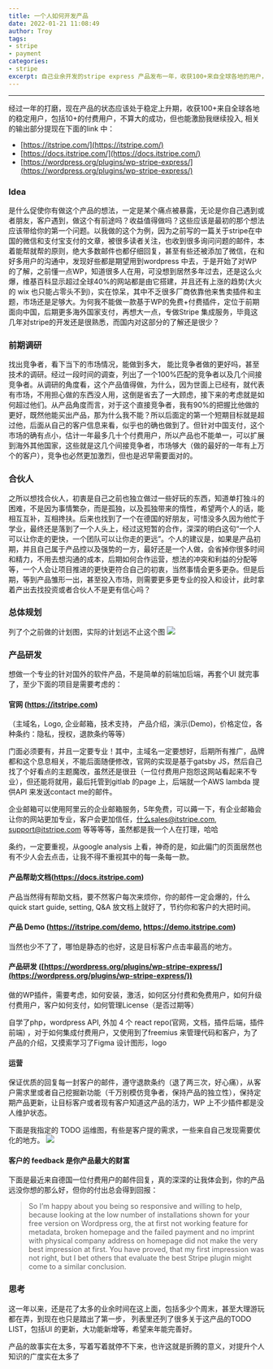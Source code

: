 ```yaml
---
title: 一个人如何开发产品
date: 2022-01-21 11:08:49
author: Troy
tags:
- stripe
- payment
categories:
- stripe
excerpt: 自己业余开发的stripe express 产品发布一年，收获100+来自全球各地的用户，包括10+的付费用户, 个人研发产品的路还在继续，记录下这一年的点滴。
---
```

***

经过一年的打磨，现在产品的状态应该处于稳定上升期，收获100+来自全球各地的稳定用户，包括10+的付费用户，不算大的成功，但也能激励我继续投入, 相关的输出部分提现在下面的link 中：
* [https://itstripe.com/](https://itstripe.com/)
* [https://docs.itstripe.com/](https://docs.itstripe.com/)
* [https://wordpress.org/plugins/wp-stripe-express/](https://wordpress.org/plugins/wp-stripe-express/)

### Idea 

是什么促使你有做这个产品的想法，一定是某个痛点被暴露，无论是你自己遇到或者朋友，客户遇到，做这个有前途吗？收益值得做吗？这些应该是最初的那个想法应该带给你的第一个问题。以我做的这个为例，因为之前写的一篇关于stripe在中国的微信和支付宝支付的文章，被很多读者关注，也收到很多询问问题的邮件，本着能帮就帮的原则，绝大多数邮件也都仔细回复，甚至有些还被添加了微信，在和好多用户的沟通中，发现好些都是期望用到wordpress 中去，于是开始了对WP 的了解，之前懂一点WP，知道很多人在用，可没想到居然多年过去，还是这么火爆，维基百科显示超过全球40%的网站都是由它搭建，并且还有上涨的趋势(大火的 wix 也只能占零头不到)，实在惊呆，其中不乏很多厂商依靠他来售卖插件和主题，市场还是足够大。为何我不能做一款基于WP的免费+付费插件，定位于前期面向中国，后期更多海外国家支付，再想大一点，专做Stripe 集成服务，毕竟这几年对stripe的开发还是很熟悉，而国内对这部分的了解还是很少？

### 前期调研

找出竞争者，看下当下的市场情况，能做到多大， 能比竞争者做的更好吗，甚至技术的调研。经过一段时间的调查，列出了一个100%匹配的竞争者以及几个间接竞争者。从调研的角度看，这个产品值得做，为什么，因为世面上已经有，就代表有市场，不用担心做的东西没人用，这倒是省去了一大顾虑，接下来的考虑就是如何超过他们。从产品角度而言，对于这个直接竞争者，我有90%的把握比他做的更好，既然他能买出产品，那为什么我不能？所以后面定的第一个短期目标就是超过他，后面从自己的客户信息来看，似乎也的确也做到了。但针对中国支付，这个市场的确有点小，估计一年最多几十个付费用户，所以产品也不能单一，可以扩展到海外其他国家，这些就是这几个间接竞争者，市场够大（做的最好的一年有上万个的客户），竞争也必然更加激烈，但也是迟早需要面对的。

### 合伙人

之所以想找合伙人，初衷是自己之前也独立做过一些好玩的东西，知道单打独斗的困难，不是因为事情繁杂，而是孤独，以及孤独带来的惰性，希望两个人的话，能相互互补，互相搀扶。后来也找到了一个在德国的好朋友，可惜没多久因为他忙于学业，最终还是落到了一个人头上，经过这短暂的合作，深深的明白这句“一个人可以让你走的更快，一个团队可以让你走的更远”。个人的建议是，如果是产品初期，并且自己属于产品控以及强势的一方，最好还是一个人做，会省掉你很多时间和精力，不用去想沟通的成本，后期如何合作运营，想法的冲突和利益的分配等等，一个人会让项目推进的更快更符合自己的初衷，当然事情会更多更杂。但是后期，等到产品雏形一出，甚至投入市场，则需要更多更专业的投入和设计，此时拿着产出去找投资或者合伙人不是更有信心吗？

### 总体规划
列了个之前做的计划图，实际的计划远不止这个图
![](https://images.troyyang.com/2021-1-20-stripe-express-plugin-plan.png)

### 产品研发

想做一个专业的针对国外的软件产品，不是简单的前端加后端，再套个UI 就完事了，至少下面的项目是需要考虑的：

#### 官网 (https://itstripe.com)

（主域名，Logo, 企业邮箱，技术支持， 产品介绍，演示(Demo)，价格定位，各种条约：隐私，授权，退款条约等等）

门面必须要有，并且一定要专业！其中，主域名一定要想好，后期所有推广，品牌都和这个息息相关，不能后面随便修改，官网的实现是基于gatsby JS，然后自己找了个好看点的主题魔改，虽然还是很丑（一位付费用户抱怨这网站看起来不专业），但还能将就用，最后托管到gitlab 的page 上，后端就一个AWS lambda 提供API 来发送contact me的邮件。

企业邮箱可以使用阿里云的企业邮箱服务，5年免费，可以薅一下，有企业邮箱会让你的网站更加专业，客户会更加信任，什么sales@itstripe.com, support@itstripe.com 等等等等，虽然都是我一个人在打理，哈哈

条约，一定要重视，从google analysis 上看，神奇的是，如此偏门的页面居然也有不少人会去点击，让我不得不重视其中的每一条每一款。 

#### 产品帮助文档(https://docs.itstripe.com)

产品当然得有帮助文档，要不然客户每次来烦你，你的邮件一定会爆的，什么quick start guide, setting, Q&A 放文档上就好了，节约你和客户的大把时间。 

#### 产品 Demo (https://itstripe.com/demo, https://demo.itstripe.com)

当然也少不了了，哪怕是静态的也好，这是目标客户点击率最高的地方。

#### 产品研发 ([https://wordpress.org/plugins/wp-stripe-express/](https://wordpress.org/plugins/wp-stripe-express/))

做的WP插件，需要考虑，如何安装，激活，如何区分付费和免费用户，如何升级付费用户，客户如何支付，如何管理License（是否过期等）

自学了php，wordpress API, 外加 4 个 react repo(官网，文档，插件后端，插件前端) ，对于如何集成付费用户，又使用到了freemius 来管理代码和客户，为了产品的介绍，又摸索学习了Figma 设计图形，logo 

#### 运营

保证优质的回复每一封客户的邮件，遵守退款条约（退了两三次，好心痛），从客户需求里或者自己挖掘新功能（千万别模仿竞争者，保持产品的独立性），保持定期产品更新，让目标客户或者现有客户知道这产品的活力，WP 上不少插件都是没人维护状态。

下面是我指定的 TODO 运维图，有些是客户提的需求，一些来自自己发现需要优化的地方。
![](https://images.troyyang.com/2021-1-20-stripe-express-plugin-todos.png)

#### 客户的 feedback 是你产品最大的财富
下面是最近来自德国一位付费用户的邮件回复，真的深深的让我体会到，你的产品远没你想的那么好，但你的付出总会得到回报：

> So I’m happy about you being so responsive and willing to help, because looking at the low number of installations shown for your free version on Wordpress org, the at first not working feature for metadata, broken homepage and the failed payment and no imprint with physical company address on homepage did not make the very best impression at first. You have proved, that my first impression was not right, but I bet others that evaluate the best Stripe plugin might come to a similar conclusion. 

### 思考

这一年以来，还是花了太多的业余时间在这上面，包括多少个周末，甚至大理游玩都在弄，到现在也只是踏出了第一步， 列表里还列了很多关于这产品的TODO LIST，包括UI 的更新，大功能新增等，希望来年能完善好。

产品的故事实在太多，写着写着就停不下来，也许这就是折腾的意义，对提升个人知识的广度实在太多了